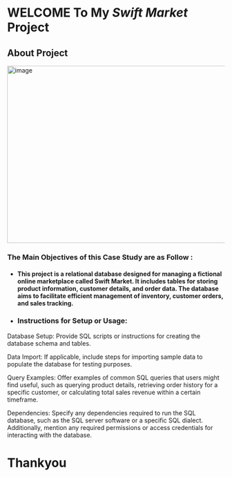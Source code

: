 # WELCOME To My *Swift Market* Project
## About Project
<img src="https://i.pinimg.com/736x/27/ae/20/27ae2059744d3a7814f8fd5d75b1c47c.jpg" alt="image" width="900px" height="410px">

### The Main Objectives of this Case Study are as Follow :
 * ####  This project is a relational database designed for managing a fictional online marketplace called Swift Market. It includes tables for storing product information, customer details, and order data. The database aims to facilitate efficient management of inventory, customer orders, and sales tracking.

 * ### Instructions for Setup or Usage:
Database Setup: Provide SQL scripts or instructions for creating the database schema and tables.

Data Import: If applicable, include steps for importing sample data to populate the database for testing purposes.

Query Examples: Offer examples of common SQL queries that users might find useful, such as querying product details, retrieving order history for a specific customer, or calculating total sales revenue within a certain timeframe.

Dependencies: Specify any dependencies required to run the SQL database, such as the SQL server software or a specific SQL dialect. Additionally, mention any required permissions or access credentials for interacting with the database.


# Thankyou
